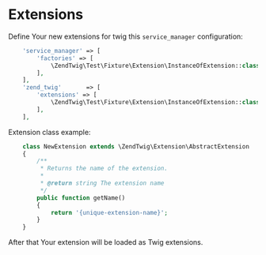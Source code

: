 # Extensions
Define Your new extensions for twig this ``` service_manager ``` configuration:
```php
    'service_manager' => [
        'factories' => [
            \ZendTwig\Test\Fixture\Extension\InstanceOfExtension::class => \ZendTwig\Service\TwigExtensionFactory::class,
        ],
    ],
    'zend_twig'       => [
        'extensions' => [
            \ZendTwig\Test\Fixture\Extension\InstanceOfExtension::class,
        ],
    ],
```

Extension class example:

```php
    class NewExtension extends \ZendTwig\Extension\AbstractExtension
    {
        /**
         * Returns the name of the extension.
         *
         * @return string The extension name
         */
        public function getName()
        {
            return '{unique-extension-name}';
        }
    }
```

After that Your extension will be loaded as Twig extensions.
